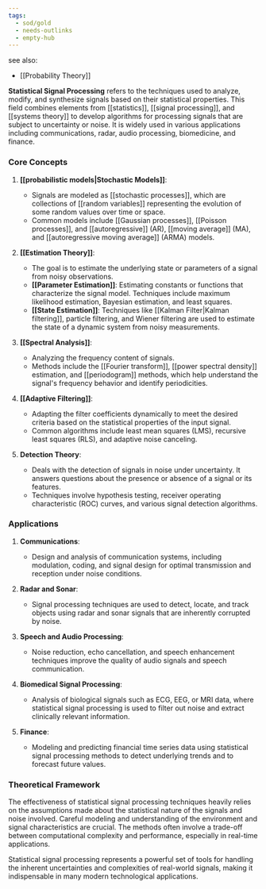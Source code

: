 ```yaml
---
tags:
  - sod/gold
  - needs-outlinks
  - empty-hub
---
```


see also:
- [[Probability Theory]]

**Statistical Signal Processing** refers to the techniques used to analyze, modify, and synthesize signals based on their statistical properties. This field combines elements from [[statistics]], [[signal processing]], and [[systems theory]] to develop algorithms for processing signals that are subject to uncertainty or noise. It is widely used in various applications including communications, radar, audio processing, biomedicine, and finance.

### Core Concepts

1. **[[probabilistic models|Stochastic Models]]**:
    - Signals are modeled as [[stochastic processes]], which are collections of [[random variables]] representing the evolution of some random values over time or space.
    - Common models include [[Gaussian processes]], [[Poisson processes]], and [[autoregressive]] (AR), [[moving average]] (MA), and [[autoregressive moving average]] (ARMA) models.

2. **[[Estimation Theory]]**:
    - The goal is to estimate the underlying state or parameters of a signal from noisy observations.
    - **[[Parameter Estimation]]**: Estimating constants or functions that characterize the signal model. Techniques include maximum likelihood estimation, Bayesian estimation, and least squares.
    - **[[State Estimation]]**: Techniques like [[Kalman Filter|Kalman filtering]], particle filtering, and Wiener filtering are used to estimate the state of a dynamic system from noisy measurements.

3. **[[Spectral Analysis]]**:
    - Analyzing the frequency content of signals.
    - Methods include the [[Fourier transform]], [[power spectral density]] estimation, and [[periodogram]] methods, which help understand the signal's frequency behavior and identify periodicities.

4. **[[Adaptive Filtering]]**:
    - Adapting the filter coefficients dynamically to meet the desired criteria based on the statistical properties of the input signal.
    - Common algorithms include least mean squares (LMS), recursive least squares (RLS), and adaptive noise canceling.

5. **Detection Theory**:
    - Deals with the detection of signals in noise under uncertainty. It answers questions about the presence or absence of a signal or its features.
    - Techniques involve hypothesis testing, receiver operating characteristic (ROC) curves, and various signal detection algorithms.

### Applications

1. **Communications**:
    - Design and analysis of communication systems, including modulation, coding, and signal design for optimal transmission and reception under noise conditions.

2. **Radar and Sonar**:
    - Signal processing techniques are used to detect, locate, and track objects using radar and sonar signals that are inherently corrupted by noise.

3. **Speech and Audio Processing**:
    - Noise reduction, echo cancellation, and speech enhancement techniques improve the quality of audio signals and speech communication.

4. **Biomedical Signal Processing**:
    - Analysis of biological signals such as ECG, EEG, or MRI data, where statistical signal processing is used to filter out noise and extract clinically relevant information.

5. **Finance**:
    - Modeling and predicting financial time series data using statistical signal processing methods to detect underlying trends and to forecast future values.

### Theoretical Framework

The effectiveness of statistical signal processing techniques heavily relies on the assumptions made about the statistical nature of the signals and noise involved. Careful modeling and understanding of the environment and signal characteristics are crucial. The methods often involve a trade-off between computational complexity and performance, especially in real-time applications.

Statistical signal processing represents a powerful set of tools for handling the inherent uncertainties and complexities of real-world signals, making it indispensable in many modern technological applications.